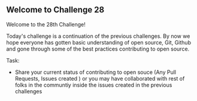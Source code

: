 ## Welcome to Challenge 28

Welcome to the 28th Challenge! 

Today's challenge is a continuation of the previous challenges. By now we hope everyone has gotten basic understanding of open source, Git, Github and gone through some of the best practices contributing to open source. 

Task: 
- Share your current status of contributing to open souce (Any Pull Requests, Issues created ) or you may have collaborated with rest of folks in the communtiy inside the issues created in the previous challenges